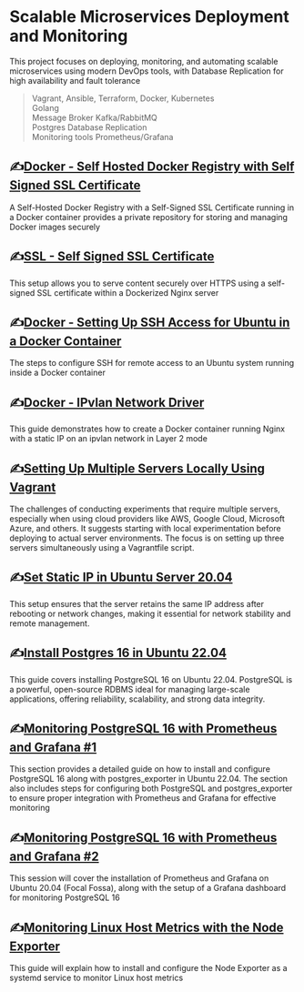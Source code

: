 # Scalable Microservices Deployment and Monitoring
This project focuses on deploying, monitoring, and automating scalable microservices using modern DevOps tools, with Database Replication for high availability and fault tolerance

> Vagrant, Ansible, Terraform, Docker, Kubernetes<br>
> Golang <br>
> Message Broker Kafka/RabbitMQ<br>Postgres Database 
> Replication<br>
> Monitoring tools Prometheus/Grafana

## :writing_hand:[Docker - Self Hosted Docker Registry with Self Signed SSL Certificate](https://github.com/anang5u/scalable-microservices-deployment-and-monitoring/tree/main/docker-registry)

A Self-Hosted Docker Registry with a Self-Signed SSL Certificate running in a Docker container provides a private repository for storing and managing Docker images securely

## :writing_hand:[SSL - Self Signed SSL Certificate](https://github.com/anang5u/scalable-microservices-deployment-and-monitoring/tree/main/ssl-self-signed-certificate)

This setup allows you to serve content securely over HTTPS using a self-signed SSL certificate within a Dockerized Nginx server

## :writing_hand:[Docker - Setting Up SSH Access for Ubuntu in a Docker Container](https://github.com/anang5u/scalable-microservices-deployment-and-monitoring/tree/main/docker-ubuntu-as-container)

The steps to configure SSH for remote access to an Ubuntu system running inside a Docker container

## :writing_hand:[Docker - IPvlan Network Driver](https://github.com/anang5u/scalable-microservices-deployment-and-monitoring/tree/main/docker-network)

This guide demonstrates how to create a Docker container running Nginx with a static IP on an ipvlan network in Layer 2 mode

## :writing_hand:[Setting Up Multiple Servers Locally Using Vagrant](https://github.com/anang5u/virtualization-and-development-tools/tree/main/multi-server)
The challenges of conducting experiments that require multiple servers, especially when using cloud providers like AWS, Google Cloud, Microsoft Azure, and others. It suggests starting with local experimentation before deploying to actual server environments. The focus is on setting up three servers simultaneously using a Vagrantfile script.

## :writing_hand:[Set Static IP in Ubuntu Server 20.04](https://github.com/anang5u/scalable-microservices-deployment-and-monitoring/tree/main/set-static-ip-ubuntu)

This setup ensures that the server retains the same IP address after rebooting or network changes, making it essential for network stability and remote management.

## :writing_hand:[Install Postgres 16 in Ubuntu 22.04](https://github.com/anang5u/scalable-microservices-deployment-and-monitoring/tree/main/install-postgres-16)

This guide covers installing PostgreSQL 16 on Ubuntu 22.04. PostgreSQL is a powerful, open-source RDBMS ideal for managing large-scale applications, offering reliability, scalability, and strong data integrity.

## :writing_hand:[Monitoring PostgreSQL 16 with Prometheus and Grafana #1](https://github.com/anang5u/scalable-microservices-deployment-and-monitoring/tree/main/postgres16-monitoring)

This section provides a detailed guide on how to install and configure PostgreSQL 16 along with postgres_exporter in Ubuntu 22.04. The section also includes steps for configuring both PostgreSQL and postgres_exporter to ensure proper integration with Prometheus and Grafana for effective monitoring


## :writing_hand:[Monitoring PostgreSQL 16 with Prometheus and Grafana #2](https://github.com/anang5u/scalable-microservices-deployment-and-monitoring/tree/main/prometheus-grafana)

This session will cover the installation of Prometheus and Grafana on Ubuntu 20.04 (Focal Fossa), along with the setup of a Grafana dashboard for monitoring PostgreSQL 16

## :writing_hand:[Monitoring Linux Host Metrics with the Node Exporter](https://github.com/anang5u/scalable-microservices-deployment-and-monitoring/tree/main/server-monitoring)

This guide will explain how to install and configure the Node Exporter as a systemd service to monitor Linux host metrics